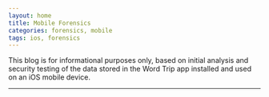 ```yaml
---
layout: home
title: Mobile Forensics
categories: forensics, mobile
tags: ios, forensics
---
```

This blog is for informational purposes only, based on initial analysis and security testing of the data stored in the Word Trip app installed and used on an iOS mobile device.

---
